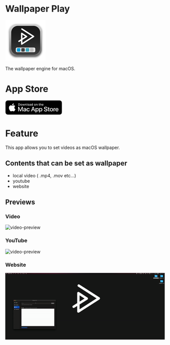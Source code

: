 # Wallpaper Play

![icon](previews/icon.png)

The wallpaper engine for macOS.

# App Store
<a href="https://apps.apple.com/us/app/wallpaper-play/id1638457121" alt="app store">
<img src="./assets/mac_app_store_badge.svg" width=180 />
</a>

# Feature

This app allows you to set videos as macOS wallpaper.

## Contents that can be set as wallpaper

- local video ( .mp4, .mov etc...)
- youtube
- website

## Previews
### Video
![video-preview](previews/localvideo-preview.gif)

### YouTube
![video-preview](previews/youtube-preview.gif)

### Website
![video-preview](previews/webpage-preview.gif)
